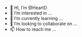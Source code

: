 - 👋 Hi, I’m @HeartD
- 👀 I’m interested in ...
- 🌱 I’m currently learning ...
- 💞️ I’m looking to collaborate on ...
- 📫 How to reach me ...

<!---
Heartdesign/mediaWeb is a ✨ special ✨ repository because its `README.md` (this file) appears on your GitHub profile.
You can click the Preview link to take a look at your changes.
--->
